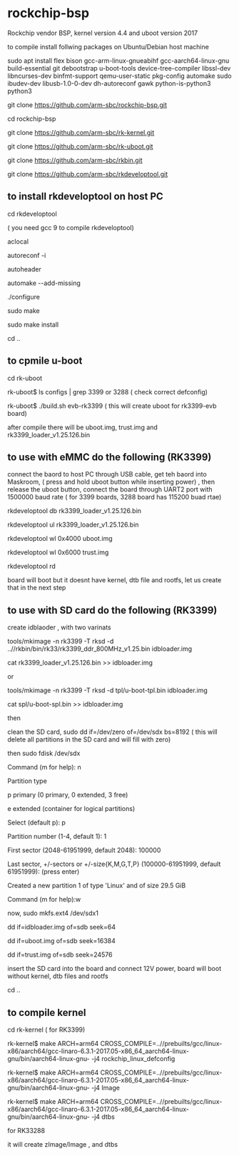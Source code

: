 # rockchip-bsp
Rockchip vendor BSP, kernel version 4.4 and uboot version 2017

to compile install follwing packages on Ubuntu/Debian host machine

sudo apt install flex bison gcc-arm-linux-gnueabihf gcc-aarch64-linux-gnu build-essential git debootstrap u-boot-tools device-tree-compiler libssl-dev libncurses-dev binfmt-support qemu-user-static pkg-config automake sudo ibudev-dev libusb-1.0-0-dev dh-autoreconf gawk python-is-python3 python3 

git clone https://github.com/arm-sbc/rockchip-bsp.git

cd rockchip-bsp

git clone https://github.com/arm-sbc/rk-kernel.git

git clone https://github.com/arm-sbc/rk-uboot.git

git clone https://github.com/arm-sbc/rkbin.git

git clone https://github.com/arm-sbc/rkdeveloptool.git

to install rkdeveloptool on host PC
-----------------------------------

cd rkdeveloptool

( you need gcc 9 to compile rkdeveloptool)

aclocal

autoreconf -i

autoheader

automake --add-missing

./configure

sudo make

sudo make install

cd ..

to cpmile u-boot
----------------

cd rk-uboot

rk-uboot$ ls configs | grep 3399 or 3288 ( check correct defconfig)

rk-uboot$ ./build.sh evb-rk3399 ( this will create uboot for rk3399-evb board)

after compile there will be uboot.img, trust.img and rk3399_loader_v1.25.126.bin

to use with eMMC do the following (RK3399)
---------------------------------

connect the baord to host PC through USB cable, get teh baord into Maskroom, ( press and hold uboot button while inserting power) , then release the uboot button, connect the board through UART2 port with 1500000 baud rate ( for 3399 boards, 3288 board has 115200 buad rtae)

rkdeveloptool db rk3399_loader_v1.25.126.bin

rkdeveloptool ul rk3399_loader_v1.25.126.bin

rkdeveloptool wl 0x4000 uboot.img

rkdeveloptool wl 0x6000 trust.img

rkdeveloptool rd

board will boot but it doesnt have kernel, dtb file and rootfs, let us create that in the next step

to use with SD card do the following (RK3399)
------------------------------------

create idblaoder , with two varinats

tools/mkimage -n rk3399 -T rksd -d ..//rkbin/bin/rk33/rk3399_ddr_800MHz_v1.25.bin idbloader.img

cat rk3399_loader_v1.25.126.bin >> idbloader.img

or

tools/mkimage -n rk3399 -T rksd -d tpl/u-boot-tpl.bin idbloader.img

cat spl/u-boot-spl.bin >> idbloader.img

then

clean the SD card,   sudo dd if=/dev/zero of=/dev/sdx bs=8192 ( this will delete all partitions in the SD card and will fill with zero)

then sudo fdisk /dev/sdx

Command (m for help): n
                     
Partition type

   p   primary (0 primary, 0 extended, 3 free)
   
   e   extended (container for logical partitions)
   
Select (default p): p

Partition number (1-4, default 1): 1

First sector (2048-61951999, default 2048): 100000

Last sector, +/-sectors or +/-size{K,M,G,T,P} (100000-61951999, default 61951999): (press enter)

Created a new partition 1 of type 'Linux' and of size 29.5 GiB

Command (m for help):w

now, sudo mkfs.ext4 /dev/sdx1

dd if=idbloader.img of=sdb seek=64

dd if=uboot.img of=sdb seek=16384

dd if=trust.img of=sdb seek=24576

insert the SD card into the board and connect 12V power, board will boot without kernel, dtb files and rootfs

cd ..

to compile kernel
-----------------

cd rk-kernel ( for RK3399)

rk-kernel$ make ARCH=arm64 CROSS_COMPILE=..//prebuilts/gcc/linux-x86/aarch64/gcc-linaro-6.3.1-2017.05-x86_64_aarch64-linux-gnu/bin/aarch64-linux-gnu- -j4   rockchip_linux_defconfig

rk-kernel$ make ARCH=arm64 CROSS_COMPILE=..//prebuilts/gcc/linux-x86/aarch64/gcc-linaro-6.3.1-2017.05-x86_64_aarch64-linux-gnu/bin/aarch64-linux-gnu- -j4 Image

rk-kernel$ make ARCH=arm64 CROSS_COMPILE=..//prebuilts/gcc/linux-x86/aarch64/gcc-linaro-6.3.1-2017.05-x86_64_aarch64-linux-gnu/bin/aarch64-linux-gnu- -j4 dtbs

for RK33288



it will create zImage/Image , and dtbs 


